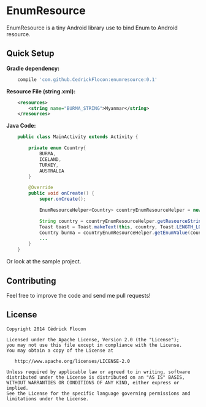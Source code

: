 EnumResource
=================

EnumResource is a tiny Android library use to bind Enum to Android resource.


Quick Setup
------------
**Gradle dependency:**

``` groovy
	compile 'com.github.CedrickFlocon:enumresource:0.1'
```


**Resource File (string.xml):**

``` xml
	<resources>
		<string name="BURMA_STRING">Myanmar</string>
	</resources>
```


**Java Code:**
``` java
	public class MainActivity extends Activity {

		private enum Country{
			BURMA,
			ICELAND,
			TURKEY,
			AUSTRALIA
		}

		@Override
		public void onCreate() {
			super.onCreate();

			EnumResourceHelper<Country> countryEnumResourceHelper = new EnumResourceHelper<>(Country.class, EnumResourceHelper.ResourceType.STRING, this, null, "_STRING");

			String country = countryEnumResourceHelper.getResourceString(Country.BURMA);
			Toast toast = Toast.makeText(this, country, Toast.LENGTH_LONG); // Display "Myanmar"
			Country burma = countryEnumResourceHelper.getEnumValue(country); // burma == Country.BURMA
			...
		}
	}
```

Or look at the sample project.


Contributing
------------
Feel free to improve the code and send me pull requests!


License
------------

    Copyright 2014 Cédrick Flocon

    Licensed under the Apache License, Version 2.0 (the "License");
    you may not use this file except in compliance with the License.
    You may obtain a copy of the License at

       http://www.apache.org/licenses/LICENSE-2.0

    Unless required by applicable law or agreed to in writing, software
    distributed under the License is distributed on an "AS IS" BASIS,
    WITHOUT WARRANTIES OR CONDITIONS OF ANY KIND, either express or implied.
    See the License for the specific language governing permissions and
    limitations under the License.
